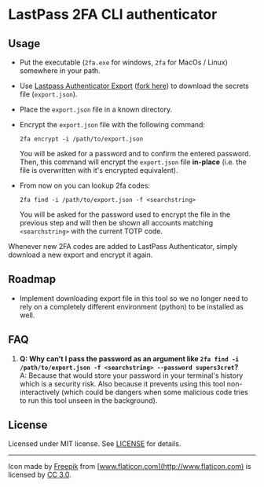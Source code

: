 # LastPass 2FA CLI authenticator

## Usage

* Put the executable (`2fa.exe` for windows, `2fa` for MacOs / Linux) somewhere in your path.
* Use [Lastpass Authenticator Export](https://github.com/dmaasland/lastpass-authenticator-export) ([fork here](https://github.com/RobThree/lastpass-authenticator-export/tree/main)) to download the secrets file (`export.json`).
* Place the `export.json` file in a known directory.
* Encrypt the `export.json` file with the following command:<br>

    `2fa encrypt -i /path/to/export.json`
  
  You will be asked for a password and to confirm the entered password. Then, this command will encrypt the `export.json` file **in-place** (i.e. the file is overwritten with it's encrypted equivalent).
* From now on you can lookup 2fa codes:<br>

    `2fa find -i /path/to/export.json -f <searchstring>`

    You will be asked for the password used to encrypt the file in the previous step and will then be shown all accounts matching `<searchstring>` with the current TOTP code.

Whenever new 2FA codes are added to LastPass Authenticator, simply download a new export and encrypt it again.

## Roadmap

* Implement downloading export file in this tool so we no longer need to rely on a completely different environment (python) to be installed as well.

## FAQ

1. **Q: Why can't I pass the password as an argument like `2fa find -i /path/to/export.json -f <searchstring> --password supers3cret`?**<br> 
  A: Because that would store your password in your terminal's history which is a security risk. Also because it prevents using this tool non-interactively (which could be dangers when some malicious code tries to run this tool unseen in the background).

## License

Licensed under MIT license. See [LICENSE](LICENSE) for details.

---

Icon made by [Freepik](http://www.flaticon.com/authors/freepik) from [www.flaticon.com](http://www.flaticon.com) is licensed by [CC 3.0](http://creativecommons.org/licenses/by/3.0/).